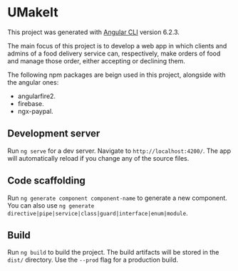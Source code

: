 # UMakeIt

This project was generated with [Angular CLI](https://github.com/angular/angular-cli) version 6.2.3.

The main focus of this project is to develop a web app in which clients and admins of a food delivery service can, respectively, make orders of food and manage those order, either accepting or declining them.

The following npm packages are beign used in this project, alongside with the angular ones:
- angularfire2.
- firebase.
- ngx-paypal.

## Development server

Run `ng serve` for a dev server. Navigate to `http://localhost:4200/`. The app will automatically reload if you change any of the source files.

## Code scaffolding

Run `ng generate component component-name` to generate a new component. You can also use `ng generate directive|pipe|service|class|guard|interface|enum|module`.

## Build

Run `ng build` to build the project. The build artifacts will be stored in the `dist/` directory. Use the `--prod` flag for a production build.
